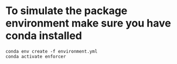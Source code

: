 # To simulate the package environment make sure you have conda installed

    conda env create -f environment.yml
    conda activate enforcer
